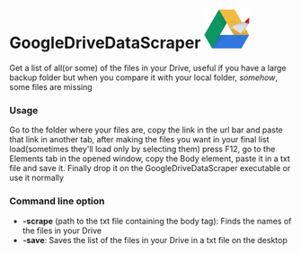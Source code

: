 # GoogleDriveDataScraper <img src="https://github.com/MyAlexro/GoogleDriveDataScraper/blob/master/GoogleDriveDataScraperIcon.png" alt="Imageconverter logo" width="80px">
Get a list of all(or some) of the files in your Drive, useful if you have a large backup folder but when you compare it with your local folder, *somehow*, some files are missing

### Usage

Go to the folder where your files are, copy the link in the url bar and paste that link in another tab, after making the files you want in your final list load(sometimes they'll load only by selecting them) press F12, go to the Elements tab in the opened window, copy the Body element, paste it in a txt file and save it. Finally drop it on the GoogleDriveDataScraper executable or use it normally

### Command line option
- **-scrape** (path to the txt file containing the body tag): Finds the names of the files in your Drive
- **-save**: Saves the list of the files in your Drive in a txt file on the desktop
